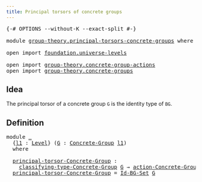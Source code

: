 ```yaml
---
title: Principal torsors of concrete groups
---
```


<pre class="Agda"><a id="62" class="Symbol">{-#</a> <a id="66" class="Keyword">OPTIONS</a> <a id="74" class="Pragma">--without-K</a> <a id="86" class="Pragma">--exact-split</a> <a id="100" class="Symbol">#-}</a>

<a id="105" class="Keyword">module</a> <a id="112" href="group-theory.principal-torsors-concrete-groups.html" class="Module">group-theory.principal-torsors-concrete-groups</a> <a id="159" class="Keyword">where</a>

<a id="166" class="Keyword">open</a> <a id="171" class="Keyword">import</a> <a id="178" href="foundation.universe-levels.html" class="Module">foundation.universe-levels</a>

<a id="206" class="Keyword">open</a> <a id="211" class="Keyword">import</a> <a id="218" href="group-theory.concrete-group-actions.html" class="Module">group-theory.concrete-group-actions</a>
<a id="254" class="Keyword">open</a> <a id="259" class="Keyword">import</a> <a id="266" href="group-theory.concrete-groups.html" class="Module">group-theory.concrete-groups</a>
</pre>
## Idea

The principal torsor of a concrete group `G` is the identity type of `BG`.

## Definition

<pre class="Agda"><a id="408" class="Keyword">module</a> <a id="415" href="group-theory.principal-torsors-concrete-groups.html#415" class="Module">_</a>
  <a id="419" class="Symbol">{</a><a id="420" href="group-theory.principal-torsors-concrete-groups.html#420" class="Bound">l1</a> <a id="423" class="Symbol">:</a> <a id="425" href="Agda.Primitive.html#597" class="Postulate">Level</a><a id="430" class="Symbol">}</a> <a id="432" class="Symbol">(</a><a id="433" href="group-theory.principal-torsors-concrete-groups.html#433" class="Bound">G</a> <a id="435" class="Symbol">:</a> <a id="437" href="group-theory.concrete-groups.html#2024" class="Function">Concrete-Group</a> <a id="452" href="group-theory.principal-torsors-concrete-groups.html#420" class="Bound">l1</a><a id="454" class="Symbol">)</a>
  <a id="458" class="Keyword">where</a> 

  <a id="468" href="group-theory.principal-torsors-concrete-groups.html#468" class="Function">principal-torsor-Concrete-Group</a> <a id="500" class="Symbol">:</a>
    <a id="506" href="group-theory.concrete-groups.html#2425" class="Function">classifying-type-Concrete-Group</a> <a id="538" href="group-theory.principal-torsors-concrete-groups.html#433" class="Bound">G</a> <a id="540" class="Symbol">→</a> <a id="542" href="group-theory.concrete-group-actions.html#807" class="Function">action-Concrete-Group</a> <a id="564" href="group-theory.principal-torsors-concrete-groups.html#420" class="Bound">l1</a> <a id="567" href="group-theory.principal-torsors-concrete-groups.html#433" class="Bound">G</a>
  <a id="571" href="group-theory.principal-torsors-concrete-groups.html#468" class="Function">principal-torsor-Concrete-Group</a> <a id="603" class="Symbol">=</a> <a id="605" href="group-theory.concrete-groups.html#4470" class="Function">Id-BG-Set</a> <a id="615" href="group-theory.principal-torsors-concrete-groups.html#433" class="Bound">G</a>
</pre>